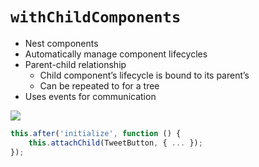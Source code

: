 # `withChildComponents`

- Nest components
- Automatically manage component lifecycles
- Parent-child relationship
    - Child component’s lifecycle is bound to its parent’s
    - Can be repeated to for a tree
- Uses events for communication

![](https://g.twimg.com/blog/blog/image/flightteardown.png)

```js
this.after('initialize', function () {
    this.attachChild(TweetButton, { ... });
});
```
